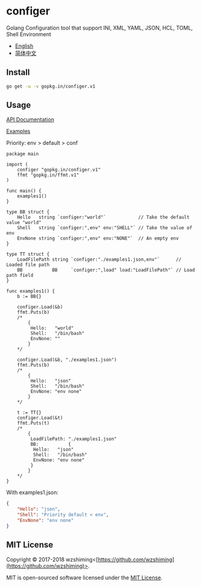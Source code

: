 # configer
Golang Configuration tool that support INI, XML, YAML, JSON, HCL, TOML, Shell Environment

 - [English](./README.md)
 - [简体中文](./README_cn.md)
 
## Install
``` bash
go get -u -v gopkg.in/configer.v1
```

## Usage

[API Documentation](http://godoc.org/gopkg.in/configer.v1)

[Examples](./examples/main.go)

Priority: env > default > conf

``` golang
package main

import (
	configer "gopkg.in/configer.v1"
	ffmt "gopkg.in/ffmt.v1"
)

func main() {
	examples1()
}

type BB struct {
	Hello   string `configer:"world"`            // Take the default value "world"
	Shell   string `configer:",env" env:"SHELL"` // Take the value of env
	EnvNone string `configer:",env" env:"NONE"`  // An empty env
}

type TT struct {
	LoadFilePath string `configer:"./examples1.json,env"`      // Loaded file path
	BB           BB     `configer:",load" load:"LoadFilePath"` // Load path field
}

func examples1() {
	b := BB{}

	configer.Load(&b)
	ffmt.Puts(b)
	/*
		{
		 Hello:   "world"
		 Shell:   "/bin/bash"
		 EnvNone: ""
		}
	*/

	configer.Load(&b, "./examples1.json")
	ffmt.Puts(b)
	/*
		{
		 Hello:   "json"
		 Shell:   "/bin/bash"
		 EnvNone: "env none"
		}
	*/

	t := TT{}
	configer.Load(&t)
	ffmt.Puts(t)
	/*
		{
		 LoadFilePath: "./examples1.json"
		 BB:           {
		  Hello:   "json"
		  Shell:   "/bin/bash"
		  EnvNone: "env none"
		 }
		}
	*/
}

```

With examples1.json:

``` json
{
    "Hello": "json",
    "Shell": "Priority default < env",
    "EnvNone": "env none"
}
```

## MIT License

Copyright © 2017-2018 wzshiming<[https://github.com/wzshiming](https://github.com/wzshiming)>.

MIT is open-sourced software licensed under the [MIT License](https://opensource.org/licenses/MIT).

